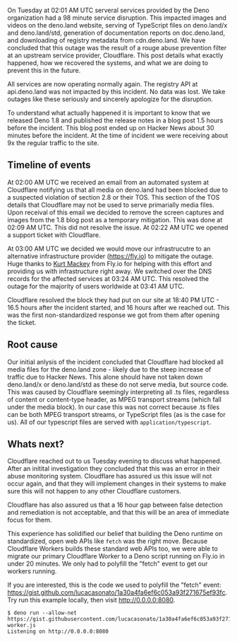 On Tuesday at 02:01 AM UTC serveral services provided by the Deno organization
had a 98 minute service disruption. This impacted images and videos on the
deno.land website, serving of TypeScript files on deno.land/x and deno.land/std,
generation of documentation reports on doc.deno.land, and downloading of
registry metadata from cdn.deno.land. We have concluded that this outage was the
result of a rouge abuse prevention filter at an upstream service provider,
Cloudflare. This post details what exactly happened, how we recovered the
systems, and what we are doing to prevent this in the future.

All services are now operating normally again. The registry API at api.deno.land
was not impacted by this incident. No data was lost. We take outages like these
seriously and sincerely apologize for the disruption.

To understand what actually happened it is important to know that we released
Deno 1.8 and published the release notes in a blog post 1.5 hours before the
incident. This blog post ended up on Hacker News about 30 minutes before the
incident. At the time of incident we were receiving about 9x the regular traffic
to the site.

## Timeline of events

At 02:00 AM UTC we received an email from an automated system at Cloudflare
notifying us that all media on deno.land had been blocked due to a suspected
violation of section 2.8 or their TOS. This section of the TOS details that
Cloudflare may not be used to serve primarially media files. Upon receival of
this email we decided to remove the screen captures and images from the 1.8 blog
post as a temporary mitigation. This was done at 02:09 AM UTC. This did not
resolve the issue. At 02:22 AM UTC we opened a support ticket with Cloudflare.

At 03:00 AM UTC we decided we would move our infrastrucutre to an alternative
infrastructure provider (https://fly.io) to mitigate the outage. Huge thanks to
[Kurt Mackey](https://twitter.com/mrkurt) from Fly.io for helping with this
effort and providing us with infrastructure right away. We switched over the DNS
records for the affected services at 03:24 AM UTC. This resolved the outage for
the majority of users worldwide at 03:41 AM UTC.

Cloudflare resolved the block they had put on our site at 18:40 PM UTC - 16.5
hours after the incident started, and 16 hours after we reached out. This was
the first non-standardized response we got from them after opening the ticket.

## Root cause

Our initial anlysis of the incident concluded that Cloudflare had blocked all
media files for the deno.land zone - likely due to the steep increase of traffic
due to Hacker News. This alone should have not taken down deno.land/x or
deno.land/std as these do not serve media, but source code. This was caused by
Cloudflare seemingly interpreting all .ts files, regardless of content or
content-type header, as MPEG transport streams (which fall under the media
block). In our case this was not correct because .ts files can be both MPEG
transport streams, or TypeScript files (as is the case for us). All of our
typescript files are served with `application/typescript`.

## Whats next?

Cloudflare reached out to us Tuesday evening to discuss what happened. After an
initital investigation they concluded that this was an error in their abuse
monitoring system. Cloudflare has assured us this issue will not occur again,
and that they will implement changes in their systems to make sure this will not
happen to any other Cloudflare customers.

Cloudflare has also assured us that a 16 hour gap between false detection and
remediation is not acceptable, and that this will be an area of immediate focus
for them.

This experience has solidified our belief that building the Deno runtime on
standardized, open web APIs like `fetch` was the right move. Because Cloudflare
Workers builds these standard web APIs too, we were able to migrate our primary
Cloudflare Worker to a Deno script running on Fly.io in under 20 minutes. We
only had to polyfill the "fetch" event to get our workers running.

If you are interested, this is the code we used to polyfill the "fetch" event:
https://gist.github.com/lucacasonato/1a30a4fa6ef6c053a93f271675ef93fc. Try run
this example locally, then visit http://0.0.0.0:8080.

```shell
$ deno run --allow-net https://gist.githubusercontent.com/lucacasonato/1a30a4fa6ef6c053a93f271675ef93fc/raw/efcdc8e798604e194831830fcb962b50261384b3/example-worker.js
Listening on http://0.0.0.0:8080
```
